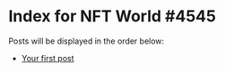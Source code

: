 # Index for NFT World #4545
Posts will be displayed in the order below:

- [Your first post](./001-first.md)

